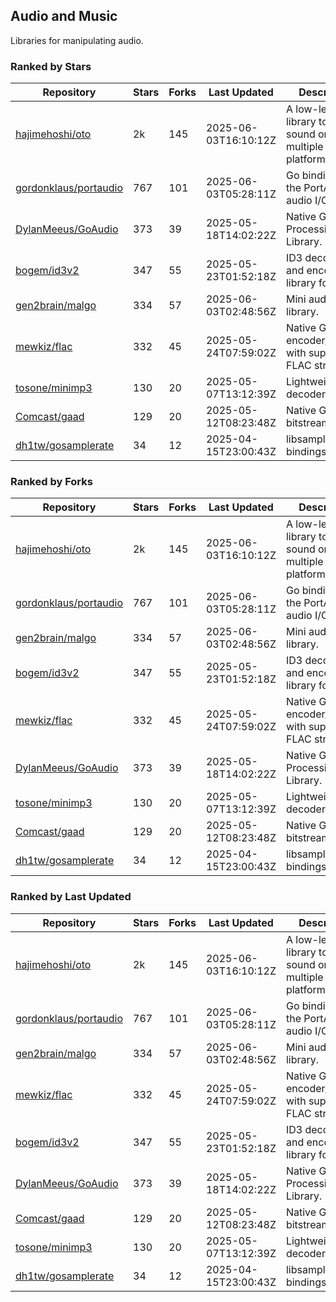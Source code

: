 ## Audio and Music

Libraries for manipulating audio.

### Ranked by Stars

| Repository | Stars | Forks | Last Updated | Description | 
|------------|-------|-------|--------------|-------------|
| [hajimehoshi/oto](https://github.com/hajimehoshi/oto) | 2k | 145 | 2025-06-03T16:10:12Z |  A low-level library to play sound on multiple platforms. |
| [gordonklaus/portaudio](https://github.com/gordonklaus/portaudio) | 767 | 101 | 2025-06-03T05:28:11Z |  Go bindings for the PortAudio audio I/O library. |
| [DylanMeeus/GoAudio](https://github.com/DylanMeeus/GoAudio) | 373 | 39 | 2025-05-18T14:02:22Z |  Native Go Audio Processing Library. |
| [bogem/id3v2](https://github.com/bogem/id3v2) | 347 | 55 | 2025-05-23T01:52:18Z |  ID3 decoding and encoding library for Go. |
| [gen2brain/malgo](https://github.com/gen2brain/malgo) | 334 | 57 | 2025-06-03T02:48:56Z |  Mini audio library. |
| [mewkiz/flac](https://github.com/mewkiz/flac) | 332 | 45 | 2025-05-24T07:59:02Z |  Native Go FLAC encoder/decoder with support for FLAC streams. |
| [tosone/minimp3](https://github.com/tosone/minimp3) | 130 | 20 | 2025-05-07T13:12:39Z |  Lightweight MP3 decoder library. |
| [Comcast/gaad](https://github.com/Comcast/gaad) | 129 | 20 | 2025-05-12T08:23:48Z |  Native Go AAC bitstream parser. |
| [dh1tw/gosamplerate](https://github.com/dh1tw/gosamplerate) | 34 | 12 | 2025-04-15T23:00:43Z |  libsamplerate bindings for go. |

### Ranked by Forks

| Repository | Stars | Forks | Last Updated | Description | 
|------------|-------|-------|--------------|-------------|
| [hajimehoshi/oto](https://github.com/hajimehoshi/oto) | 2k | 145 | 2025-06-03T16:10:12Z |  A low-level library to play sound on multiple platforms. |
| [gordonklaus/portaudio](https://github.com/gordonklaus/portaudio) | 767 | 101 | 2025-06-03T05:28:11Z |  Go bindings for the PortAudio audio I/O library. |
| [gen2brain/malgo](https://github.com/gen2brain/malgo) | 334 | 57 | 2025-06-03T02:48:56Z |  Mini audio library. |
| [bogem/id3v2](https://github.com/bogem/id3v2) | 347 | 55 | 2025-05-23T01:52:18Z |  ID3 decoding and encoding library for Go. |
| [mewkiz/flac](https://github.com/mewkiz/flac) | 332 | 45 | 2025-05-24T07:59:02Z |  Native Go FLAC encoder/decoder with support for FLAC streams. |
| [DylanMeeus/GoAudio](https://github.com/DylanMeeus/GoAudio) | 373 | 39 | 2025-05-18T14:02:22Z |  Native Go Audio Processing Library. |
| [tosone/minimp3](https://github.com/tosone/minimp3) | 130 | 20 | 2025-05-07T13:12:39Z |  Lightweight MP3 decoder library. |
| [Comcast/gaad](https://github.com/Comcast/gaad) | 129 | 20 | 2025-05-12T08:23:48Z |  Native Go AAC bitstream parser. |
| [dh1tw/gosamplerate](https://github.com/dh1tw/gosamplerate) | 34 | 12 | 2025-04-15T23:00:43Z |  libsamplerate bindings for go. |

### Ranked by Last Updated

| Repository | Stars | Forks | Last Updated | Description | 
|------------|-------|-------|--------------|-------------|
| [hajimehoshi/oto](https://github.com/hajimehoshi/oto) | 2k | 145 | 2025-06-03T16:10:12Z |  A low-level library to play sound on multiple platforms. |
| [gordonklaus/portaudio](https://github.com/gordonklaus/portaudio) | 767 | 101 | 2025-06-03T05:28:11Z |  Go bindings for the PortAudio audio I/O library. |
| [gen2brain/malgo](https://github.com/gen2brain/malgo) | 334 | 57 | 2025-06-03T02:48:56Z |  Mini audio library. |
| [mewkiz/flac](https://github.com/mewkiz/flac) | 332 | 45 | 2025-05-24T07:59:02Z |  Native Go FLAC encoder/decoder with support for FLAC streams. |
| [bogem/id3v2](https://github.com/bogem/id3v2) | 347 | 55 | 2025-05-23T01:52:18Z |  ID3 decoding and encoding library for Go. |
| [DylanMeeus/GoAudio](https://github.com/DylanMeeus/GoAudio) | 373 | 39 | 2025-05-18T14:02:22Z |  Native Go Audio Processing Library. |
| [Comcast/gaad](https://github.com/Comcast/gaad) | 129 | 20 | 2025-05-12T08:23:48Z |  Native Go AAC bitstream parser. |
| [tosone/minimp3](https://github.com/tosone/minimp3) | 130 | 20 | 2025-05-07T13:12:39Z |  Lightweight MP3 decoder library. |
| [dh1tw/gosamplerate](https://github.com/dh1tw/gosamplerate) | 34 | 12 | 2025-04-15T23:00:43Z |  libsamplerate bindings for go. |

